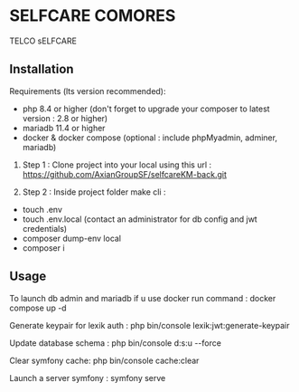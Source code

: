 # SELFCARE COMORES

TELCO sELFCARE

## Installation

Requirements (lts version recommended): 

- php 8.4 or higher (don't forget to upgrade your composer to latest version : 2.8 or higher)
- mariadb 11.4 or higher
- docker & docker compose (optional : include phpMyadmin, adminer, mariadb)

1. Step 1 : 
 Clone project into your local using this url :  https://github.com/AxianGroupSF/selfcareKM-back.git

2. Step 2 : 
 Inside project folder make cli : 
 - touch .env
 - touch .env.local (contact an administrator for db config and jwt credentials)
 - composer dump-env local
 - composer i

## Usage

To launch db admin and mariadb if u use docker run command  : 
docker compose up -d

Generate keypair for lexik auth :
php bin/console lexik:jwt:generate-keypair

Update database schema :
php bin/console d:s:u --force

Clear symfony cache:
php bin/console cache:clear

Launch a server symfony : 
symfony serve




